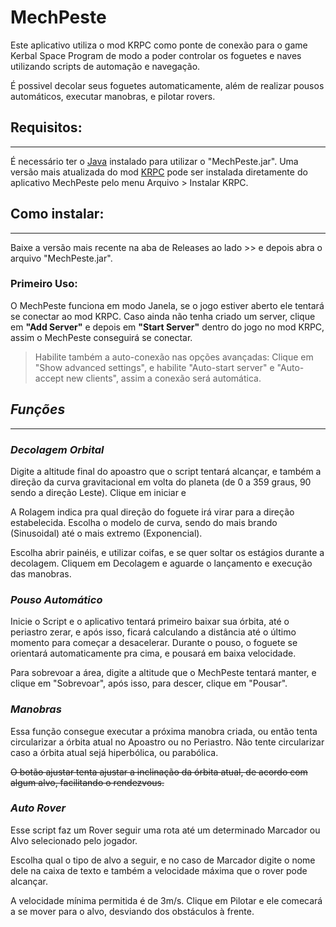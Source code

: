 # **MechPeste**

Este aplicativo utiliza o mod KRPC como ponte de conexão para o game Kerbal Space
Program de modo a poder controlar os foguetes e naves utilizando scripts de automação e navegação.

É possivel decolar seus foguetes automaticamente, além de realizar pousos automáticos, executar
manobras, e pilotar rovers.

## **Requisitos:**

---
É necessário ter o [Java](https://java.com/pt-BR/) instalado para utilizar o "MechPeste.jar".
Uma versão mais atualizada do
mod [KRPC](https://github.com/krpc/krpc/releases/download/v0.5.1/krpc-0.5.1.zip)
pode ser instalada diretamente do aplicativo MechPeste pelo menu Arquivo > Instalar KRPC.

## **Como instalar:**

---
Baixe a versão mais recente na aba de Releases ao lado >> e depois abra o arquivo "MechPeste.jar".

### Primeiro Uso:

O MechPeste funciona em modo Janela, se o jogo estiver aberto ele tentará se conectar ao mod KRPC.
Caso ainda não tenha criado um server, clique em **"Add Server"** e depois em **"Start Server"**
dentro
do jogo no mod KRPC, assim o MechPeste conseguirá se conectar.

> Habilite também a auto-conexão nas opções avançadas:
> Clique em "Show advanced settings", e habilite "Auto-start server" e "Auto-accept new clients",
> assim a conexão será automática.

## *Funções*

---

### *Decolagem Orbital*

Digite a altitude final do apoastro que o script tentará alcançar, e também a direção da curva
gravitacional em volta do planeta (de 0 a 359 graus, 90 sendo a direção Leste). Clique em iniciar e

A Rolagem indica pra qual direção do foguete irá virar para a direção estabelecida.
Escolha o modelo de curva, sendo do mais brando (Sinusoidal) até o mais extremo (Exponencial).

Escolha abrir painéis, e utilizar coifas, e se quer soltar os estágios durante a decolagem.
Cliquem em Decolagem e aguarde o lançamento e execução das manobras.

### *Pouso Automático*

Inicie o Script e o aplicativo tentará primeiro baixar sua órbita, até o periastro zerar, e após
isso, ficará calculando a distância até o último momento para começar a desacelerar.
Durante o pouso, o foguete se orientará automaticamente pra cima, e pousará em baixa velocidade.

Para sobrevoar a área, digite a altitude que o MechPeste tentará manter, e clique em "Sobrevoar",
após isso, para descer, clique em "Pousar".

### *Manobras*

Essa função consegue executar a próxima manobra criada, ou então tenta circularizar a órbita atual
no Apoastro ou no Periastro.
Não tente circularizar caso a órbita atual sejá hiperbólica, ou parabólica.

~~O botão ajustar tenta ajustar a inclinação da órbita atual, de acordo com algum alvo, facilitando
o rendezvous.~~

### *Auto Rover*

Esse script faz um Rover seguir uma rota até um determinado Marcador ou Alvo selecionado pelo
jogador.

Escolha qual o tipo de alvo a seguir, e no caso de Marcador digite o nome dele na caixa de
texto e também a velocidade máxima que o rover pode alcançar.

A velocidade mínima permitida é de 3m/s. Clique em Pilotar e ele comecará a se
mover para o alvo, desviando dos obstáculos à frente.
